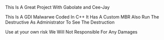This Is A Great Project With Gabolate and Cee-Jay 

This Is A GDI Malwarwe
Coded In C++ 
It Has A Custom MBR Also 
Run The Destructive As Administrator 
To See The Destruction

Use at your own risk We Will Not Responsible For Any Damages
